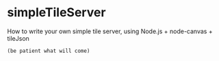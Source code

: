 simpleTileServer
================

How to write your own simple tile server, using Node.js + node-canvas + tileJson

```
(be patient what will come)
```